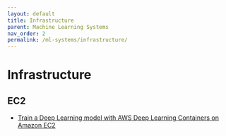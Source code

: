 ```yaml
---
layout: default
title: Infrastructure
parent: Machine Learning Systems
nav_order: 2
permalink: /ml-systems/infrastructure/
---
```


# Infrastructure

## EC2

- [Train a Deep Learning model with AWS Deep Learning Containers on Amazon EC2](https://aws.amazon.com/getting-started/hands-on/train-deep-learning-model-aws-ec2-containers/)